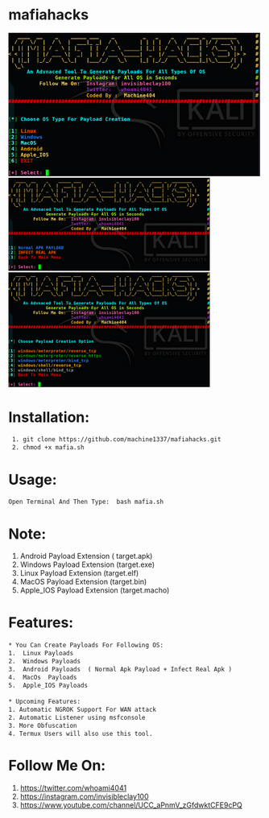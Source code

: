 # mafiahacks

<img src="images/m1.png" width="500"> <img src="images/md1.png" width="400">
<img src="images/mw1.png" width="400">


# Installation:
     1. git clone https://github.com/machine1337/mafiahacks.git
     2. chmod +x mafia.sh

# Usage:
    Open Terminal And Then Type:  bash mafia.sh
# Note:
   1. Android Payload Extension ( target.apk)
   2. Windows Payload Extension (target.exe)
   3. Linux Payload Extension   (target.elf)
   4. MacOS Payload Extension   (target.bin)
   5. Apple_IOS Payload Extension (target.macho)
   
# Features:
    * You Can Create Payloads For Following OS:
    1.  Linux Payloads
    2.  Windows Payloads
    3.  Android Payloads  ( Normal Apk Payload + Infect Real Apk )
    4.  MacOs  Payloads
    5.  Apple_IOS Payloads
    
    * Upcoming Features:
    1. Automatic NGROK Support For WAN attack
    2. Automatic Listener using msfconsole
    3. More Obfuscation
    4. Termux Users will also use this tool.
    
#  Follow Me On:
    
  1. https://twitter.com/whoami4041 
  2. https://instagram.com/invisibleclay100 
  3. https://www.youtube.com/channel/UCC_aPnmV_zGfdwktCFE9cPQ 
